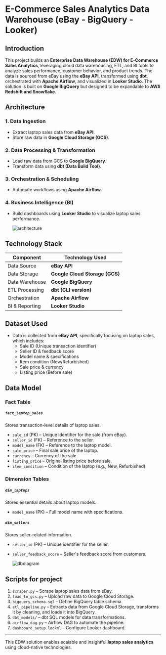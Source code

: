# E-Commerce Sales Analytics Data Warehouse (eBay - BigQuery - Looker)

## Introduction
This project builds an **Enterprise Data Warehouse (EDW) for E-Commerce Sales Analytics**, leveraging cloud data warehousing, ETL, and BI tools to analyze sales performance, customer behavior, and product trends. The data is sourced from eBay using the **eBay API**, transformed using **dbt**, orchestrated with **Apache Airflow**, and visualized in **Looker Studio**. The solution is built on **Google BigQuery** but designed to be expandable to **AWS Redshift and Snowflake**.

## Architecture
### **1. Data Ingestion**
- Extract laptop sales data from **eBay API**.
- Store raw data in **Google Cloud Storage (GCS)**.

### **2. Data Processing & Transformation**
- Load raw data from GCS to **Google BigQuery**.
- Transform data using **dbt (Data Build Tool)**.

### **3. Orchestration & Scheduling**
- Automate workflows using **Apache Airflow**.

### **4. Business Intelligence (BI)**
- Build dashboards using **Looker Studio** to visualize laptop sales performance.


    ![architecture](https://private-user-images.githubusercontent.com/201462828/425805884-cad0fd0e-f014-41e2-969e-67be50d4931a.png?jwt=eyJhbGciOiJIUzI1NiIsInR5cCI6IkpXVCJ9.eyJpc3MiOiJnaXRodWIuY29tIiwiYXVkIjoicmF3LmdpdGh1YnVzZXJjb250ZW50LmNvbSIsImtleSI6ImtleTUiLCJleHAiOjE3NDI3MTYwMjYsIm5iZiI6MTc0MjcxNTcyNiwicGF0aCI6Ii8yMDE0NjI4MjgvNDI1ODA1ODg0LWNhZDBmZDBlLWYwMTQtNDFlMi05NjllLTY3YmU1MGQ0OTMxYS5wbmc_WC1BbXotQWxnb3JpdGhtPUFXUzQtSE1BQy1TSEEyNTYmWC1BbXotQ3JlZGVudGlhbD1BS0lBVkNPRFlMU0E1M1BRSzRaQSUyRjIwMjUwMzIzJTJGdXMtZWFzdC0xJTJGczMlMkZhd3M0X3JlcXVlc3QmWC1BbXotRGF0ZT0yMDI1MDMyM1QwNzQyMDZaJlgtQW16LUV4cGlyZXM9MzAwJlgtQW16LVNpZ25hdHVyZT00YjZjMTJhYTZjOWYwYjg1MTRiM2Q5ODgyM2ZkOGUxNmNlZDU2MDY0MWNlZjU0Nzk1YmFiNzAzNjliNTc4MzE4JlgtQW16LVNpZ25lZEhlYWRlcnM9aG9zdCJ9.GmMZlE2IrViySmX7GtrWDgjdUKt4TTAtO49LEaVKYvY)


## Technology Stack
| Component        | Technology Used |
|-----------------|----------------|
| Data Source     | **eBay API** |
| Data Storage    | **Google Cloud Storage (GCS)** |
| Data Warehouse  | **Google BigQuery** |
| ETL Processing  | **dbt (CLI version)** |
| Orchestration   | **Apache Airflow** |
| BI & Reporting  | **Looker Studio** |

## Dataset Used
- Data is collected from **eBay API**, specifically focusing on laptop sales, which includes:
  - Sale ID (Unique transaction identifier)
  - Seller ID & feedback score
  - Model name & specifications
  - Item condition (New/Refurbished)
  - Sale price & currency
  - Listing price (Before sale)

## Data Model
### **Fact Table**
##### `fact_laptop_sales`
Stores transaction-level details of laptop sales.
- `sale_id` (PK) – Unique identifier for the sale (from eBay).
- `seller_id` (FK) – Reference to the seller.
- `model_name` (FK) – Reference to the laptop model.
- `sale_price` – Final sale price of the laptop.
- `currency` – Currency of the sale.
- `listing_price` – Original listing price before sale.
- `item_condition` – Condition of the laptop (e.g., New, Refurbished).

### **Dimension Tables**
##### `dim_laptops`
Stores essential details about laptop models.
- `model_name` (PK) – Full model name with specifications.

##### `dim_sellers`
Stores seller-related information.
- `seller_id` (PK) – Unique identifier for the seller.
- `seller_feedback_score` – Seller's feedback score from customers.

    ![dbdiagram](https://github.com/user-attachments/assets/f4c0d575-7586-42da-ad2a-1347c21e2695)


## Scripts for project
1. `scraper.py` – Scrape laptop sales data from eBay.
2. `load_to_gcs.py` – Upload raw data to Google Cloud Storage. 
3. `bigquery_schema.sql` – Define BigQuery table schema. 
4. `etl_pipeline.py` – Extracts data from Google Cloud Storage, transforms it by cleaning, and loads it into BigQuery.
5. `dbt_models/` – dbt SQL models for data transformations. 
6. `airflow_dag.py` – Airflow DAG to automate the pipeline.
7. `dashboard_setup.lookml` – Configure Looker dashboard.

---
This EDW solution enables scalable and insightful **laptop sales analytics** using cloud-native technologies.
